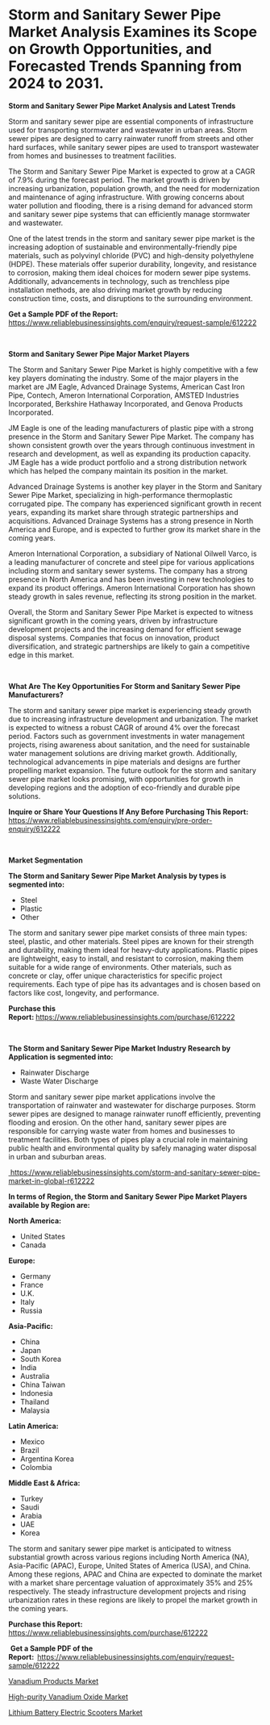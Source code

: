 <p><h1>Storm and Sanitary Sewer Pipe Market Analysis Examines its Scope on Growth Opportunities, and Forecasted Trends Spanning from 2024 to 2031.</h1></p><p><strong>Storm and Sanitary Sewer Pipe Market Analysis and Latest Trends</strong></p>
<p><p>Storm and sanitary sewer pipe are essential components of infrastructure used for transporting stormwater and wastewater in urban areas. Storm sewer pipes are designed to carry rainwater runoff from streets and other hard surfaces, while sanitary sewer pipes are used to transport wastewater from homes and businesses to treatment facilities.</p><p>The Storm and Sanitary Sewer Pipe Market is expected to grow at a CAGR of 7.9% during the forecast period. The market growth is driven by increasing urbanization, population growth, and the need for modernization and maintenance of aging infrastructure. With growing concerns about water pollution and flooding, there is a rising demand for advanced storm and sanitary sewer pipe systems that can efficiently manage stormwater and wastewater.</p><p>One of the latest trends in the storm and sanitary sewer pipe market is the increasing adoption of sustainable and environmentally-friendly pipe materials, such as polyvinyl chloride (PVC) and high-density polyethylene (HDPE). These materials offer superior durability, longevity, and resistance to corrosion, making them ideal choices for modern sewer pipe systems. Additionally, advancements in technology, such as trenchless pipe installation methods, are also driving market growth by reducing construction time, costs, and disruptions to the surrounding environment.</p></p>
<p><strong>Get a Sample PDF of the Report:&nbsp;</strong> <a href="https://www.reliablebusinessinsights.com/enquiry/request-sample/612222">https://www.reliablebusinessinsights.com/enquiry/request-sample/612222</a></p>
<p>&nbsp;</p>
<p><strong>Storm and Sanitary Sewer Pipe Major Market Players</strong></p>
<p><p>The Storm and Sanitary Sewer Pipe Market is highly competitive with a few key players dominating the industry. Some of the major players in the market are JM Eagle, Advanced Drainage Systems, American Cast Iron Pipe, Contech, Ameron International Corporation, AMSTED Industries Incorporated, Berkshire Hathaway Incorporated, and Genova Products Incorporated.</p><p>JM Eagle is one of the leading manufacturers of plastic pipe with a strong presence in the Storm and Sanitary Sewer Pipe Market. The company has shown consistent growth over the years through continuous investment in research and development, as well as expanding its production capacity. JM Eagle has a wide product portfolio and a strong distribution network which has helped the company maintain its position in the market.</p><p>Advanced Drainage Systems is another key player in the Storm and Sanitary Sewer Pipe Market, specializing in high-performance thermoplastic corrugated pipe. The company has experienced significant growth in recent years, expanding its market share through strategic partnerships and acquisitions. Advanced Drainage Systems has a strong presence in North America and Europe, and is expected to further grow its market share in the coming years.</p><p>Ameron International Corporation, a subsidiary of National Oilwell Varco, is a leading manufacturer of concrete and steel pipe for various applications including storm and sanitary sewer systems. The company has a strong presence in North America and has been investing in new technologies to expand its product offerings. Ameron International Corporation has shown steady growth in sales revenue, reflecting its strong position in the market.</p><p>Overall, the Storm and Sanitary Sewer Pipe Market is expected to witness significant growth in the coming years, driven by infrastructure development projects and the increasing demand for efficient sewage disposal systems. Companies that focus on innovation, product diversification, and strategic partnerships are likely to gain a competitive edge in this market.</p></p>
<p>&nbsp;</p>
<p><strong>What Are The Key Opportunities For Storm and Sanitary Sewer Pipe Manufacturers?</strong></p>
<p><p>The storm and sanitary sewer pipe market is experiencing steady growth due to increasing infrastructure development and urbanization. The market is expected to witness a robust CAGR of around 4% over the forecast period. Factors such as government investments in water management projects, rising awareness about sanitation, and the need for sustainable water management solutions are driving market growth. Additionally, technological advancements in pipe materials and designs are further propelling market expansion. The future outlook for the storm and sanitary sewer pipe market looks promising, with opportunities for growth in developing regions and the adoption of eco-friendly and durable pipe solutions.</p></p>
<p><strong>Inquire or Share Your Questions If Any Before Purchasing This Report:</strong> <a href="https://www.reliablebusinessinsights.com/enquiry/pre-order-enquiry/612222">https://www.reliablebusinessinsights.com/enquiry/pre-order-enquiry/612222</a></p>
<p>&nbsp;</p>
<p><strong>Market Segmentation</strong></p>
<p><strong>The Storm and Sanitary Sewer Pipe Market Analysis by types is segmented into:</strong></p>
<p><ul><li>Steel</li><li>Plastic</li><li>Other</li></ul></p>
<p><p>The storm and sanitary sewer pipe market consists of three main types: steel, plastic, and other materials. Steel pipes are known for their strength and durability, making them ideal for heavy-duty applications. Plastic pipes are lightweight, easy to install, and resistant to corrosion, making them suitable for a wide range of environments. Other materials, such as concrete or clay, offer unique characteristics for specific project requirements. Each type of pipe has its advantages and is chosen based on factors like cost, longevity, and performance.</p></p>
<p><strong>Purchase this Report:&nbsp;</strong><a href="https://www.reliablebusinessinsights.com/purchase/612222">https://www.reliablebusinessinsights.com/purchase/612222</a></p>
<p>&nbsp;</p>
<p><strong>The Storm and Sanitary Sewer Pipe Market Industry Research by Application is segmented into:</strong></p>
<p><ul><li>Rainwater Discharge</li><li>Waste Water Discharge</li></ul></p>
<p><p>Storm and sanitary sewer pipe market applications involve the transportation of rainwater and wastewater for discharge purposes. Storm sewer pipes are designed to manage rainwater runoff efficiently, preventing flooding and erosion. On the other hand, sanitary sewer pipes are responsible for carrying waste water from homes and businesses to treatment facilities. Both types of pipes play a crucial role in maintaining public health and environmental quality by safely managing water disposal in urban and suburban areas.</p></p>
<p><a href="https://www.reliablebusinessinsights.com/storm-and-sanitary-sewer-pipe-market-in-global-r612222">&nbsp;https://www.reliablebusinessinsights.com/storm-and-sanitary-sewer-pipe-market-in-global-r612222</a></p>
<p><strong>In terms of Region, the Storm and Sanitary Sewer Pipe Market Players available by Region are:</strong></p>
<p>
    <p> <strong> North America: </strong>
        <ul>
            <li>United States</li>
            <li>Canada</li>
        </ul>
        </p> 
    <p> <strong> Europe: </strong>
        <ul>
            <li>Germany</li>
            <li>France</li>
            <li>U.K.</li>
            <li>Italy</li>
            <li>Russia</li>
        </ul>
        </p> 
    <p> <strong> Asia-Pacific: </strong>
        <ul>
            <li>China</li>
            <li>Japan</li>
            <li>South Korea</li>
            <li>India</li>
            <li>Australia</li>
            <li>China Taiwan</li>
            <li>Indonesia</li>
            <li>Thailand</li>
            <li>Malaysia</li>
        </ul>
        </p> 
    <p> <strong> Latin America: </strong>
        <ul>
            <li>Mexico</li>
            <li>Brazil</li>
            <li>Argentina Korea</li>
            <li>Colombia</li>
        </ul>
        </p> 
    <p> <strong> Middle East & Africa: </strong>
        <ul>
            <li>Turkey</li>
            <li>Saudi</li>
            <li>Arabia</li>
            <li>UAE</li>
            <li>Korea</li>
        </ul>
    </p>
    </p>
<p><p>The storm and sanitary sewer pipe market is anticipated to witness substantial growth across various regions including North America (NA), Asia-Pacific (APAC), Europe, United States of America (USA), and China. Among these regions, APAC and China are expected to dominate the market with a market share percentage valuation of approximately 35% and 25% respectively. The steady infrastructure development projects and rising urbanization rates in these regions are likely to propel the market growth in the coming years.</p></p>
<p><strong>Purchase this Report: </strong><a href="https://www.reliablebusinessinsights.com/purchase/612222">https://www.reliablebusinessinsights.com/purchase/612222</a></p>
<p>&nbsp;<strong>Get a Sample PDF of the Report:&nbsp;&nbsp;</strong><a href="https://www.reliablebusinessinsights.com/enquiry/request-sample/612222">https://www.reliablebusinessinsights.com/enquiry/request-sample/612222</a></p>
<p><strong></strong></p>
<p><p><a href="https://github.com/brittnycachero596/Market-Research-Report-List-1/blob/main/vanadium-products-market.md">Vanadium Products Market</a></p><p><a href="https://github.com/abigailsutherland7889/Market-Research-Report-List-1/blob/main/high-purity-vanadium-oxide-market.md">High-purity Vanadium Oxide Market</a></p><p><a href="https://github.com/ChloeConn57/Market-Research-Report-List-1/blob/main/lithium-battery-electric-scooters-market.md">Lithium Battery Electric Scooters Market</a></p></p>